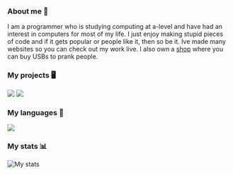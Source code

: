 ### About me 👋
I am a programmer who is studying computing at a-level and have had an interest in computers for most of my life. 
I just enjoy making stupid pieces of code and if it gets popular or people like it, then so be it. 
Ive made many websites so you can check out my work live. I also own a [shop](https://nexinfinite.shop) where you can buy USBs to prank people.

### My projects 🖥️
<img src="https://github-readme-stats.vercel.app/api/pin/?username=NexInfinite&repo=hivenpy&show_owner=true">
<img src="https://github-readme-stats.vercel.app/api/pin/?username=NexInfinite&repo=DiscordBotHelp&show_owner=true">

### My languages 👀
<img src="https://github-readme-stats.vercel.app/api/top-langs/?username=nexinfinite&show_icons=true&show_border=false">

### My stats 📊
<img src="https://github-readme-stats.vercel.app/api?username=NexInfinite&show_icons=true&hide_border=true" alt="My stats">


